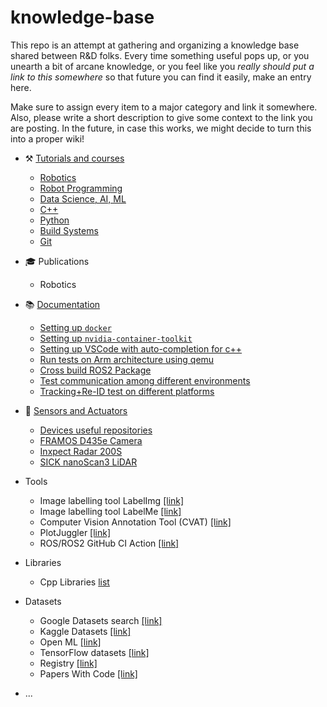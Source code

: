# knowledge-base

This repo is an attempt at gathering and organizing a knowledge base shared between R&D folks. Every time something useful pops up, or you unearth a bit of arcane knowledge, or you feel like you _really should put a link to this somewhere_ so that future you can find it easily, make an entry here.

Make sure to assign every item to a major category and link it somewhere. Also, please write a short description to give some context to the link you are posting. In the future, in case this works, we might decide to turn this into a proper wiki!

- :hammer_and_pick: [Tutorials and courses](tutorials_courses.md)
  - [Robotics](tutorials_courses.md#robotics)
  - [Robot Programming](tutorials_courses.md#robot-programming)
  - [Data Science, AI, ML](tutorials_courses.md#data-science-ai-ml)
  - [C++](tutorials_courses.md#cpp)
  - [Python](tutorials_courses.md#python)
  - [Build Systems](tutorials_courses.md#build-systems)
  - [Git](tutorials_courses.md#git)
- :mortar_board: Publications
  - Robotics
- :books: [Documentation](documentation.md)
  - [Setting up `docker`](documentation.md#setting-up-docker)
  - [Setting up `nvidia-container-toolkit`](documentation.md#setting-up-nvidia-container-toolkit)
  - [Setting up VSCode with auto-completion for c++](documentation.md#setting-up-vscode-to-auto-complete-c)
  - [Run tests on Arm architecture using qemu](documentation.md#run-tests-on-arm-architecture-using-qemu)
  - [Cross build ROS2 Package](documentation.md#cross-build-ros2-package)
  - [Test communication among different environments](documentation.md#test-communication-among-different-environments)
  - [Tracking+Re-ID test on different platforms](Re-ID_test_GPUs.md)
- :robot: [Sensors and Actuators](sensors.md)
  - [Devices useful repositories](sensors.md#devices-useful-repositories)
  - [FRAMOS D435e Camera](sensors.md#framos-d435e-camera)
  - [Inxpect Radar 200S](Inxpect_radar.md)
  - [SICK nanoScan3 LiDAR](Sick_nanoScan3_lidar.md)
- Tools
  - Image labelling tool LabelImg [[link]](https://github.com/heartexlabs/labelImg)
  - Image labelling tool LabelMe [[link]](https://github.com/wkentaro/labelme)
  - Computer Vision Annotation Tool (CVAT) [[link]](https://github.com/opencv/cvat)
  - PlotJuggler [[link]](https://www.plotjuggler.io/)
  - ROS/ROS2 GitHub CI Action [[link]](https://github.com/ros-tooling/action-ros-ci)
- Libraries
  - Cpp Libraries [list](repositories.md)
- Datasets
  - Google Datasets search [[link]](https://datasetsearch.research.google.com/)
  - Kaggle Datasets [[link]](https://www.kaggle.com/datasets)
  - Open ML [[link]](https://www.openml.org/)
  - TensorFlow datasets [[link]](https://www.tensorflow.org/datasets)
  - Registry [[link]](https://registry.opendata.aws/)
  - Papers With Code [[link]](https://paperswithcode.com/datasets)
  
  
  
- ...
